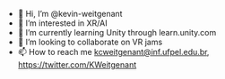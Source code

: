 - 👋 Hi, I’m @kevin-weitgenant
- 👀 I’m interested in XR/AI
- 🌱 I’m currently learning Unity through learn.unity.com
- 💞️ I’m looking to collaborate on VR jams
- 📫 How to reach me kcweitgenant@inf.ufpel.edu.br, https://twitter.com/KWeitgenant

<!---
kevin-weitgenant/kevin-weitgenant is a ✨ special ✨ repository because its `README.md` (this file) appears on your GitHub profile.
You can click the Preview link to take a look at your changes.
--->

